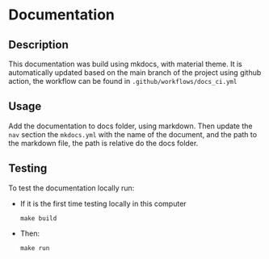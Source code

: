 # Documentation

## Description

  This documentation was build using mkdocs, with material theme. It is automatically updated based on the main branch of the project using github action, the workflow can be found in `.github/workflows/docs_ci.yml`

## Usage

  Add the documentation to docs folder, using markdown. Then update the `nav` section the `mkdocs.yml` with the name of the document, and the path to the markdown file, the path is relative do the docs folder.

## Testing

  To test the documentation locally run:
  
  * If it is the first time testing locally in this computer
  
    ```
    make build
    ```

  * Then:
  
    ```
    make run
    ```